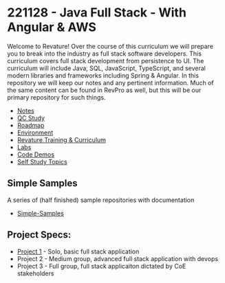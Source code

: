# 221128 - Java Full Stack - With Angular & AWS

Welcome to Revature! Over the course of this curriculum we will prepare you to break into the industry as full stack software developers. This curriculum covers full stack development from persistence to UI. The curriculum will include Java, SQL, JavaScript, TypeScript, and several modern libraries and frameworks including Spring & Angular. In this repository we will keep our notes and any pertinent information. Much of the same content can be found in RevPro as well, but this will be our primary repository for such things.

 - [Notes](./notes/README.md)
 - [QC Study](./qc/README.md)
 - [Roadmap](./roadmap.md)
 - [Environment](./environment.md)
 - [Revature Training & Curriculum](./notes/misc/revature-training.md)
 - [Labs](./labs/README.md)
 - [Code Demos](./demos/README.md)
 - [Self Study Topics](./self-study.md)

## Simple Samples
A series of (half finished) sample repositories with documentation
 - [Simple-Samples](https://github.com/simple-samples)

## Project Specs:
 - [Project 1](./P1.MD) - Solo, basic full stack application
 - Project 2 - Medium group, advanced full stack application with devops
 - Project 3 - Full group, full stack applicaiton dictated by CoE stakeholders


